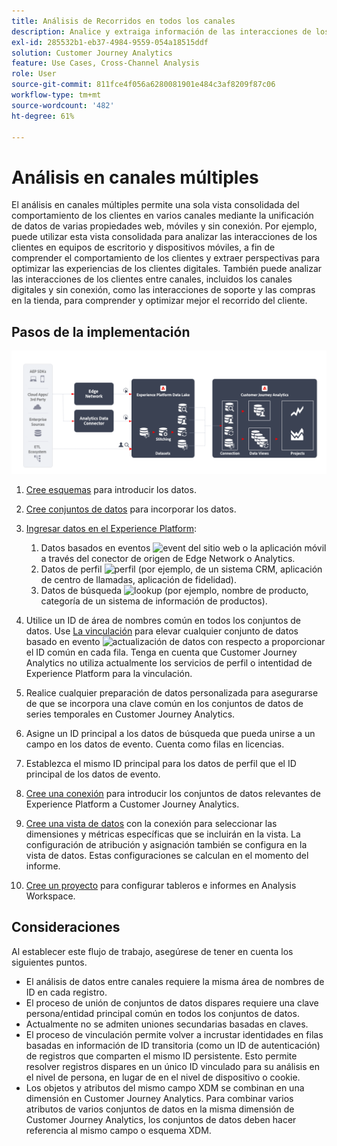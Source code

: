 ```yaml
---
title: Análisis de Recorridos en todos los canales
description: Analice y extraiga información de las interacciones de los clientes en todo el recorrido del cliente.
exl-id: 285532b1-eb37-4984-9559-054a18515ddf
solution: Customer Journey Analytics
feature: Use Cases, Cross-Channel Analysis
role: User
source-git-commit: 811fce4f056a6280081901e484c3af8209f87c06
workflow-type: tm+mt
source-wordcount: '482'
ht-degree: 61%

---
```


# Análisis en canales múltiples

El análisis en canales múltiples permite una sola vista consolidada del comportamiento de los clientes en varios canales mediante la unificación de datos de varias propiedades web, móviles y sin conexión. Por ejemplo, puede utilizar esta vista consolidada para analizar las interacciones de los clientes en equipos de escritorio y dispositivos móviles, a fin de comprender el comportamiento de los clientes y extraer perspectivas para optimizar las experiencias de los clientes digitales. También puede analizar las interacciones de los clientes entre canales, incluidos los canales digitales y sin conexión, como las interacciones de soporte y las compras en la tienda, para comprender y optimizar mejor el recorrido del cliente.

## Pasos de la implementación

![Flujo de pasos de implementación como se describe en esta sección.](../assets/cca-architecture.png)

1. [Cree esquemas](https://experienceleague.adobe.com/docs/experience-platform/xdm/tutorials/create-schema-ui.html?lang=es) para introducir los datos.
1. [Cree conjuntos de datos](https://experienceleague.adobe.com/docs/platform-learn/tutorials/data-ingestion/create-datasets-and-ingest-data.html?lang=es) para incorporar los datos.
1. [Ingresar datos en el Experience Platform](https://experienceleague.adobe.com/docs/platform-learn/tutorials/data-ingestion/understanding-data-ingestion.html?lang=es):
   1. Datos basados en eventos ![event](https://spectrum.adobe.com/static/icons/workflow_18/Smock_Events_18_N.svg) del sitio web o la aplicación móvil a través del conector de origen de Edge Network o Analytics.
   2. Datos de perfil ![perfil](https://spectrum.adobe.com/static/icons/workflow_18/Smock_User_18_N.svg) (por ejemplo, de un sistema CRM, aplicación de centro de llamadas, aplicación de fidelidad).
   3. Datos de búsqueda ![lookup](https://spectrum.adobe.com/static/icons/workflow_18/Smock_Search_18_N.svg) (por ejemplo, nombre de producto, categoría de un sistema de información de productos).

1. Utilice un ID de área de nombres común en todos los conjuntos de datos. Use [La vinculación](../../stitching/overview.md) para elevar cualquier conjunto de datos basado en evento ![actualización de datos](https://spectrum.adobe.com/static/icons/workflow_18/Smock_DataRefresh_18_N.svg) con respecto a proporcionar el ID común en cada fila. Tenga en cuenta que Customer Journey Analytics no utiliza actualmente los servicios de perfil o intentidad de Experience Platform para la vinculación.
1. Realice cualquier preparación de datos personalizada para asegurarse de que se incorpora una clave común en los conjuntos de datos de series temporales en Customer Journey Analytics.
1. Asigne un ID principal a los datos de búsqueda que pueda unirse a un campo en los datos de evento. Cuenta como filas en licencias.
1. Establezca el mismo ID principal para los datos de perfil que el ID principal de los datos de evento.
1. [Cree una conexión](../../connections/overview.md) para introducir los conjuntos de datos relevantes de Experience Platform a Customer Journey Analytics.
1. [Cree una vista de datos](/help/data-views/create-dataview.md) con la conexión para seleccionar las dimensiones y métricas específicas que se incluirán en la vista. La configuración de atribución y asignación también se configura en la vista de datos. Estas configuraciones se calculan en el momento del informe.
1. [Cree un proyecto](/help/analysis-workspace/home.md) para configurar tableros e informes en Analysis Workspace.

## Consideraciones

Al establecer este flujo de trabajo, asegúrese de tener en cuenta los siguientes puntos.

* El análisis de datos entre canales requiere la misma área de nombres de ID en cada registro.
* El proceso de unión de conjuntos de datos dispares requiere una clave persona/entidad principal común en todos los conjuntos de datos.
* Actualmente no se admiten uniones secundarias basadas en claves.
* El proceso de vinculación permite volver a incrustar identidades en filas basadas en información de ID transitoria (como un ID de autenticación) de registros que comparten el mismo ID persistente. Esto permite resolver registros dispares en un único ID vinculado para su análisis en el nivel de persona, en lugar de en el nivel de dispositivo o cookie.
* Los objetos y atributos del mismo campo XDM se combinan en una dimensión en Customer Journey Analytics. Para combinar varios atributos de varios conjuntos de datos en la misma dimensión de Customer Journey Analytics, los conjuntos de datos deben hacer referencia al mismo campo o esquema XDM.

